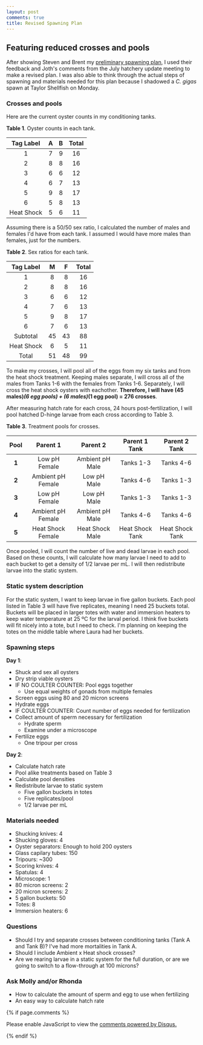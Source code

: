 ```yaml
---
layout: post
comments: true
title: Revised Spawning Plan
---
```


## Featuring reduced crosses and pools

After showing Steven and Brent my [preliminary spawning plan](https://yaaminiv.github.io/Preliminary-Spawning-Plan/), I used their feedback and Joth's comments from the July hatchery update meeting to make a revised plan. I was also able to think through the actual steps of spawning and materials needed for this plan because I shadowed a *C. gigas* spawn at Taylor Shellfish on Monday.

### Crosses and pools

Here are the current oyster counts in my conditioning tanks.

**Table 1**. Oyster counts in each tank.

|  Tag Label |  A |  B | Total |
|:----------:|:--:|:--:|:-----:|
|      1     |  7 |  9 |   16  |
|      2     |  8 |  8 |   16  |
|      3     |  6 |  6 |   12  |
|      4     |  6 |  7 |   13  |
|      5     |  9 |  8 |   17  |
|      6     |  5 |  8 |   13  |
| Heat Shock |  5 |  6 |   11  |

Assuming there is a 50/50 sex ratio, I calculated the number of males and females I'd have from each tank. I assumed I would have more males than females, just for the numbers.

**Table 2**. Sex ratios for each tank. 

|  Tag Label |  M |  F | Total |
|:----------:|:--:|:--:|:-----:|
|      1     |  8 |  8 |   16  |
|      2     |  8 |  8 |   16  |
|      3     |  6 |  6 |   12  |
|      4     |  7 |  6 |   13  |
|      5     |  9 |  8 |   17  |
|      6     |  7 |  6 |   13  |
|  Subtotal  | 45 | 43 |   88  |
| Heat Shock |  6 |  5 |   11  |
|    Total   | 51 | 48 |   99  |

To make my crosses, I will pool all of the eggs from my six tanks and from the heat shock treatment. Keeping males separate, I will cross all of the males from Tanks 1-6 with the females from Tanks 1-6. Separately, I will cross the heat shock oysters with eachother. **Therefore, I will have (45 males)*(6 egg pools) + (6 males)*(1 egg pool) = 276 crosses**.

After measuring hatch rate for each cross, 24 hours post-fertilization, I will pool hatched D-hinge larvae from each cross according to Table 3.

**Table 3**. Treatment pools for crosses.

| **Pool** |    **Parent 1**   |   **Parent 2**  | **Parent 1 Tank** | **Parent 2 Tank** |
|:--------:|:-----------------:|:---------------:|:-----------------:|:-----------------:|
|   **1**  |   Low pH Female   | Ambient pH Male |     Tanks 1-3     |     Tanks 4-6     |
|   **2**  | Ambient pH Female |   Low pH Male   |     Tanks 4-6     |     Tanks 1-3     |
|   **3**  |   Low pH Female   |   Low pH Male   |     Tanks 1-3     |     Tanks 1-3     |
|   **4**  | Ambient pH Female | Ambient pH Male |     Tanks 4-6     |     Tanks 4-6     |
|   **5**  | Heat Shock Female | Heat Shock Male |  Heat Shock Tank  |  Heat Shock Tank  |

Once pooled, I will count the number of live and dead larvae in each pool. Based on these counts, I will calculate how many larvae I need to add to each bucket to get a density of 1/2 larvae per mL. I will then redistribute larvae into the static system.

### Static system description

For the static system, I want to keep larvae in five gallon buckets. Each pool listed in Table 3 will have five replicates, meaning I need 25 buckets total. Buckets will be placed in larger totes with water and immersion heaters to keep water temperature at 25 ºC for the larval period. I think five buckets will fit nicely into a tote, but I need to check. I'm planning on keeping the totes on the middle table where Laura had her buckets.

### Spawning steps

**Day 1**: 

- Shuck and sex all oysters
- Dry strip viable oysters
- IF NO COULTER COUNTER: Pool eggs together
  - Use equal weights of gonads from multiple females
- Screen eggs using 80 and 20 micron screens
- Hydrate eggs
- IF COULTER COUNTER: Count number of eggs needed for fertilization
- Collect amount of sperm necessary for fertilization
  - Hydrate sperm
  - Examine under a microscope
- Fertilize eggs
  - One tripour per cross

**Day 2**:

- Calculate hatch rate
- Pool alike treatments based on Table 3
- Calculate pool densities
- Redistribute larvae to static system
  - Five gallon buckets in totes
  - Five replicates/pool
  - 1/2 larvae per mL

### Materials needed

- Shucking knives: 4
- Shucking gloves: 4
- Oyster separators: Enough to hold 200 oysters
- Glass capilary tubes: 150
- Tripours: ~300
- Scoring knives: 4
- Spatulas: 4
- Microscope: 1
- 80 micron screens: 2
- 20 micron screens: 2
- 5 gallon buckets: 50
- Totes: 8
- Immersion heaters: 6

### Questions

- Should I try and separate crosses between conditioning tanks (Tank A and Tank B)? I've had more mortalities in Tank A.
- Should I include Ambient x Heat shock crosses?
- Are we rearing larvae in a static system for the full duration, or are we going to switch to a flow-through at 100 microns?

### Ask Molly and/or Rhonda

- How to calculate the amount of sperm and egg to use when fertilizing
- An easy way to calculate hatch rate

{% if page.comments %}

<div id="disqus_thread"></div>
<script>

/**
*  RECOMMENDED CONFIGURATION VARIABLES: EDIT AND UNCOMMENT THE SECTION BELOW TO INSERT DYNAMIC VALUES FROM YOUR PLATFORM OR CMS.
*  LEARN WHY DEFINING THESE VARIABLES IS IMPORTANT: https://disqus.com/admin/universalcode/#configuration-variables*/
/*
var disqus_config = function () {
this.page.url = PAGE_URL;  // Replace PAGE_URL with your page's canonical URL variable
this.page.identifier = PAGE_IDENTIFIER; // Replace PAGE_IDENTIFIER with your page's unique identifier variable
};
*/
(function() { // DON'T EDIT BELOW THIS LINE
var d = document, s = d.createElement('script');
s.src = 'https://the-responsible-grad-student.disqus.com/embed.js';
s.setAttribute('data-timestamp', +new Date());
(d.head || d.body).appendChild(s);
})();
</script>
<noscript>Please enable JavaScript to view the <a href="https://disqus.com/?ref_noscript">comments powered by Disqus.</a></noscript>

{% endif %}

<script id="dsq-count-scr" src="//the-responsible-grad-student.disqus.com/count.js" async></script>

